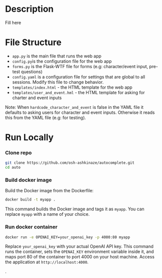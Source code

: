 # Description 
Fill here

# File Structure
- `app.py` is the main file that runs the web app
- `config.py`is the configuration file for the web app
- `forms.py` is the Flask-WTF file for forms (e.g: character/event input, pre-test questions)
- `config.yaml` is a configuration file for settings that are global to all sessions. Modify this file to change behavior.
- `templates/index.html` - the HTML template for the web app
- `templates/user_and_event.hml` - the HTML template for asking for charter and event inputs

Note: When `hardcode_character_and_event` is false in the YAML file it defaults to asking users for character and event inputs. Otherwise it reads this from the YAML file (e.g: for testing). 

# Run Locally 

### Clone repo

```bash
git clone https://github.com/osh-ashkinaze/autocomplete.git
cd auto
```

### Build docker image

Build the Docker image from the Dockerfile:

```bash
docker build -t myapp .
```

This command builds the Docker image and tags it as `myapp`. You can replace `myapp` with a name of your choice.

### Run docker container

```bash
docker run -e OPENAI_KEY=your_openai_key -p 4000:80 myapp
```

Replace `your_openai_key` with your actual OpenAI API key. This command runs the container, sets the `OPENAI_KEY` environment variable inside it, and maps port 80 of the container to port 4000 on your host machine. Access the application at `http://localhost:4000`.

.